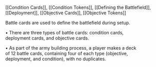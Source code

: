 [[Condition Cards]], [[Condition Tokens]], [[Defining the Battlefield]], [[Deployment]], [[Objective Cards]], [[Objective Tokens]]

Battle cards are used to define the battlefield during setup.  

• There are three types of battle cards: condition cards,  
deployment cards, and objective cards.  

• As part of the army building process, a player makes a deck  
of 12 battle cards, containing four of each type (objective,  
deployment, and condition), with no duplicates.  

